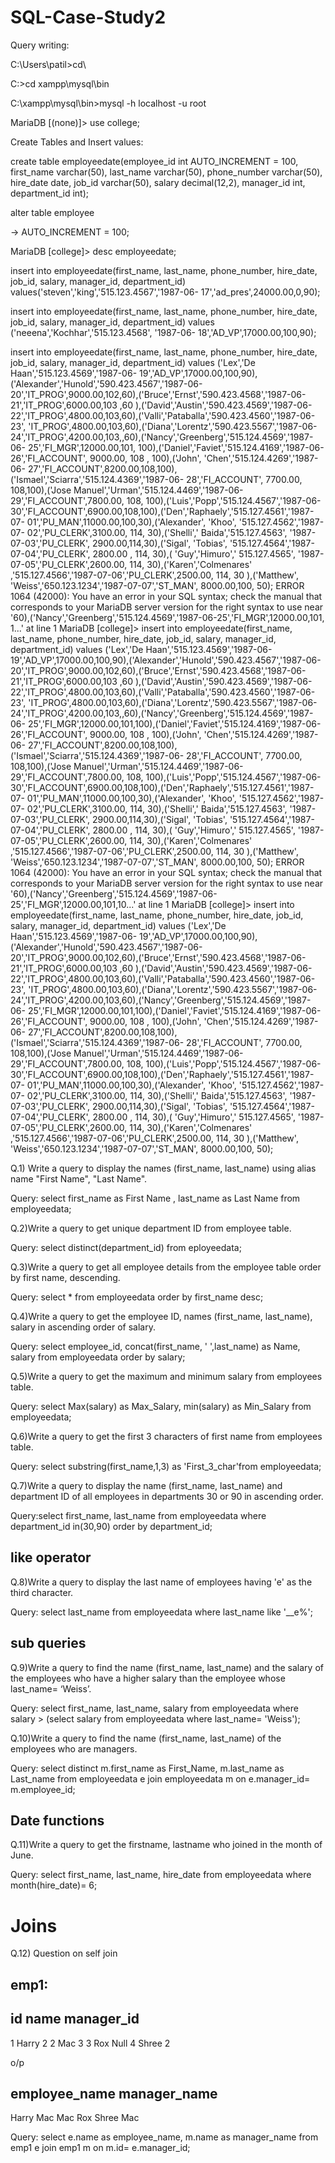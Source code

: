 # SQL-Case-Study2

Query writing:

C:\Users\patil>cd\

C:\>cd xampp\mysql\bin

C:\xampp\mysql\bin>mysql -h localhost -u root

MariaDB [(none)]> use college;


Create Tables and Insert values:

create table employeedate(employee_id int AUTO_INCREMENT = 100, first_name
varchar(50), last_name varchar(50), phone_number varchar(50), hire_date date, job_id
varchar(50), salary decimal(12,2), manager_id int, department_id int);

alter table employee

-> AUTO_INCREMENT = 100;

MariaDB [college]> desc employeedate;

insert into employeedate(first_name, last_name, phone_number, hire_date, job_id, salary, manager_id, department_id) values('steven','king','515.123.4567','1987-06- 17','ad_pres',24000.00,0,90);

insert into employeedate(first_name, last_name, phone_number, hire_date, job_id, salary, manager_id, department_id) values ('neeena','Kochhar','515.123.4568', '1987-06- 18','AD_VP',17000.00,100,90);

insert into employeedate(first_name, last_name, phone_number, hire_date, job_id, salary, manager_id, department_id) values ('Lex','De Haan','515.123.4569','1987-06- 19','AD_VP',17000.00,100,90),('Alexander','Hunold','590.423.4567','1987-06- 20','IT_PROG',9000.00,102,60),('Bruce','Ernst','590.423.4568','1987-06- 21','IT_PROG',6000.00,103 ,60 ),('David','Austin','590.423.4569','1987-06- 22','IT_PROG',4800.00,103,60),('Valli','Pataballa','590.423.4560','1987-06-23',
'IT_PROG',4800.00,103,60),('Diana','Lorentz','590.423.5567','1987-06- 24','IT_PROG',4200.00,103,,60),('Nancy','Greenberg','515.124.4569','1987-06- 25','FI_MGR',12000.00,101, 100),('Daniel','Faviet','515.124.4169','1987-06-26','FI_ACCOUNT', 9000.00, 108 , 100),('John', 'Chen','515.124.4269','1987-06- 27','FI_ACCOUNT',8200.00,108,100),('Ismael','Sciarra','515.124.4369','1987-06- 28','FI_ACCOUNT', 7700.00, 108,100),('Jose Manuel','Urman','515.124.4469','1987-06- 29','FI_ACCOUNT',7800.00, 108, 100),('Luis','Popp','515.124.4567','1987-06- 30','FI_ACCOUNT',6900.00,108,100),('Den','Raphaely','515.127.4561','1987-07- 01','PU_MAN',11000.00,100,30),('Alexander', 'Khoo', '515.127.4562','1987-07-
02','PU_CLERK',3100.00, 114, 30),('Shelli',' Baida','515.127.4563', '1987-07-03','PU_CLERK', 2900.00,114,30),('Sigal', 'Tobias', '515.127.4564','1987-07-04','PU_CLERK', 2800.00 , 114, 30),( 'Guy','Himuro',' 515.127.4565', '1987-07-05','PU_CLERK',2600.00, 114, 30),('Karen','Colmenares' ,'515.127.4566','1987-07-06','PU_CLERK',2500.00, 114, 30 ),('Matthew', 'Weiss','650.123.1234','1987-07-07','ST_MAN', 8000.00,100, 50);
ERROR 1064 (42000): You have an error in your SQL syntax; check the manual that
corresponds to your MariaDB server version for the right syntax to use near
'60),('Nancy','Greenberg','515.124.4569','1987-06-25','FI_MGR',12000.00,101, 1...' at line 1
MariaDB [college]> insert into employeedate(first_name, last_name, phone_number, hire_date, job_id, salary, manager_id, department_id) values ('Lex','De
Haan','515.123.4569','1987-06- 19','AD_VP',17000.00,100,90),('Alexander','Hunold','590.423.4567','1987-06- 20','IT_PROG',9000.00,102,60),('Bruce','Ernst','590.423.4568','1987-06- 21','IT_PROG',6000.00,103 ,60 ),('David','Austin','590.423.4569','1987-06- 22','IT_PROG',4800.00,103,60),('Valli','Pataballa','590.423.4560','1987-06-23',
'IT_PROG',4800.00,103,60),('Diana','Lorentz','590.423.5567','1987-06- 24','IT_PROG',4200.00,103,,60),('Nancy','Greenberg','515.124.4569','1987-06- 25','FI_MGR',12000.00,101,100),('Daniel','Faviet','515.124.4169','1987-06-26','FI_ACCOUNT', 9000.00, 108 , 100),('John', 'Chen','515.124.4269','1987-06- 27','FI_ACCOUNT',8200.00,108,100),('Ismael','Sciarra','515.124.4369','1987-06- 28','FI_ACCOUNT', 7700.00, 108,100),('Jose Manuel','Urman','515.124.4469','1987-06- 29','FI_ACCOUNT',7800.00, 108, 100),('Luis','Popp','515.124.4567','1987-06- 30','FI_ACCOUNT',6900.00,108,100),('Den','Raphaely','515.127.4561','1987-07- 01','PU_MAN',11000.00,100,30),('Alexander', 'Khoo', '515.127.4562','1987-07- 02','PU_CLERK',3100.00, 114, 30),('Shelli',' Baida','515.127.4563', '1987-07-03','PU_CLERK', 2900.00,114,30),('Sigal', 'Tobias', '515.127.4564','1987-07-04','PU_CLERK', 2800.00 , 114, 30),( 'Guy','Himuro',' 515.127.4565', '1987-07-05','PU_CLERK',2600.00, 114, 30),('Karen','Colmenares' ,'515.127.4566','1987-07-06','PU_CLERK',2500.00, 114, 30 ),('Matthew', 'Weiss','650.123.1234','1987-07-07','ST_MAN', 8000.00,100, 50);
ERROR 1064 (42000): You have an error in your SQL syntax; check the manual that
corresponds to your MariaDB server version for the right syntax to use near
'60),('Nancy','Greenberg','515.124.4569','1987-06-25','FI_MGR',12000.00,101,10...' at line 1
MariaDB [college]> insert into employeedate(first_name, last_name, phone_number, hire_date, job_id, salary, manager_id, department_id) values ('Lex','De
Haan','515.123.4569','1987-06- 19','AD_VP',17000.00,100,90),('Alexander','Hunold','590.423.4567','1987-06- 20','IT_PROG',9000.00,102,60),('Bruce','Ernst','590.423.4568','1987-06- 21','IT_PROG',6000.00,103 ,60 ),('David','Austin','590.423.4569','1987-06- 22','IT_PROG',4800.00,103,60),('Valli','Pataballa','590.423.4560','1987-06-23',
'IT_PROG',4800.00,103,60),('Diana','Lorentz','590.423.5567','1987-06- 24','IT_PROG',4200.00,103,60),('Nancy','Greenberg','515.124.4569','1987-06- 25','FI_MGR',12000.00,101,100),('Daniel','Faviet','515.124.4169','1987-06-26','FI_ACCOUNT', 9000.00, 108 , 100),('John', 'Chen','515.124.4269','1987-06- 27','FI_ACCOUNT',8200.00,108,100),('Ismael','Sciarra','515.124.4369','1987-06- 28','FI_ACCOUNT', 7700.00, 108,100),('Jose Manuel','Urman','515.124.4469','1987-06- 29','FI_ACCOUNT',7800.00, 108, 100),('Luis','Popp','515.124.4567','1987-06- 30','FI_ACCOUNT',6900.00,108,100),('Den','Raphaely','515.127.4561','1987-07- 01','PU_MAN',11000.00,100,30),('Alexander', 'Khoo', '515.127.4562','1987-07- 02','PU_CLERK',3100.00, 114, 30),('Shelli',' Baida','515.127.4563', '1987-07-03','PU_CLERK', 2900.00,114,30),('Sigal', 'Tobias', '515.127.4564','1987-07-04','PU_CLERK', 2800.00 , 114, 30),( 'Guy','Himuro',' 515.127.4565', '1987-07-05','PU_CLERK',2600.00, 114,
30),('Karen','Colmenares' ,'515.127.4566','1987-07-06','PU_CLERK',2500.00, 114, 30 ),('Matthew', 'Weiss','650.123.1234','1987-07-07','ST_MAN', 8000.00,100, 50);


Q.1) Write a query to display the names (first_name, last_name) using alias name "First
Name", "Last Name".

Query: select first_name as First Name , last_name as Last Name from employeedata;

Q.2)Write a query to get unique department ID from employee table.

Query: select distinct(department_id) from eployeedata;

Q.3)Write a query to get all employee details from the employee table order by first name, descending.

Query: select * from employeedata order by first_name desc;

Q.4)Write a query to get the employee ID, names (first_name, last_name), salary in
ascending order of salary.

Query: select employee_id, concat(first_name, ' ',last_name) as Name, salary from employeedata order by salary;

Q.5)Write a query to get the maximum and minimum salary from employees table.

Query: select Max(salary) as Max_Salary, min(salary) as Min_Salary from employeedata;

Q.6)Write a query to get the first 3 characters of first name from employees table.

Query: select substring(first_name,1,3) as 'First_3_char'from employeedata;

Q.7)Write a query to display the name (first_name, last_name) and department ID of all
employees in departments 30 or 90 in ascending order.

Query:select first_name, last_name from employeedata where department_id in(30,90) order by department_id;


like operator
------------- 
Q.8)Write a query to display the last name of employees having 'e' as the third character.

Query: select last_name from employeedata where last_name like '__e%';


sub queries
----------- 
Q.9)Write a query to find the name (first_name, last_name) and the salary of the employees
who have a higher salary than the employee whose last_name= ‘Weiss’.

Query: select first_name, last_name, salary from employeedata where salary > (select salary from employeedata where last_name= 'Weiss');

Q.10)Write a query to find the name (first_name, last_name) of the employees who are
managers.

Query: select distinct m.first_name as First_Name, m.last_name as Last_name from employeedata e join employeedata m on e.manager_id= m.employee_id;



Date functions
---------------- 
Q.11)Write a query to get the firstname, lastname who joined in the month of June.

Query: select first_name, last_name, hire_date from employeedata where month(hire_date)= 6;


Joins 
===== 
Q.12) Question on self join

emp1: 
-----
id  name  manager_id
---------------------------
1  Harry   2
2  Mac     3
3  Rox     Null
4  Shree   2

o/p

employee_name manager_name
------------------------------
Harry        Mac
Mac          Rox
Shree        Mac

Query: select e.name as employee_name, m.name as manager_name from emp1 e join emp1 m on m.id= e.manager_id;


